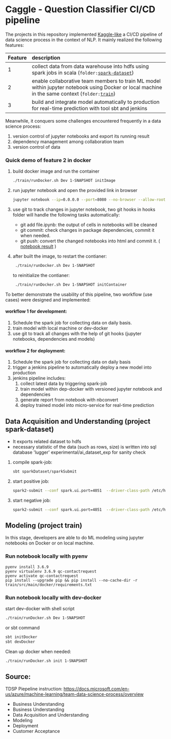 # Caggle - Question Classifier CI/CD pipeline 
The projects in this repository implemented [Kaggle-like](https://www.kaggle.com/)  a CI/CD pipeline of data science process in the context of NLP. It mainly realized the following features:

| Feature | description | 
| :--- |:-------------| 
| 1    | collect data from data warehouse into hdfs using spark jobs in scala (``folder:``[``spark-dataset``](../spark-dataset/src/main))| 
| 2    | enable collaborative team members to train ML model within jupyter notebook using Docker or local machine in the same context (``folder:``[``train``](../train)) |  
| 3    | build and integrate model automatically to production for real-time prediction with tool sbt and jenkins |  

Meanwhile, it conquers some challenges encountered frequently in a data science process:
1. version control of jupyter notebooks and export its running result
1. dependency management among collaboration team
1. version control of data

### Quick demo of feature 2 in docker
1. build docker image and run the container
    ```bash
    ./train/runDocker.sh Dev 1-SNAPSHOT initImage
    ```
1. run jupyter notebook and open the provided link in browser
    ```bash
    jupyter notebook --ip=0.0.0.0 --port=8080 --no-browser --allow-root
    ```
1. use git to track changes in jupyter notebook, two git hooks in hooks folder will handle the following tasks automatically:
    - git add file.ipynb: the output of cells in notebooks will be cleaned
    - git commit: check changes in package dependencies, commit it when needed.
    - git push: convert the changed notebooks into html and commit it. 
    ( [notebook result](https://htmlpreview.github.io/?https://github.com/liucaissr/demo_Caggle_html/blob/master/dummy_docker.html) )

1. after built the image, to restart the contianer:
   ```bash
    ./train/runDocker.sh Dev 1-SNAPSHOT
    ```
   to reinitialize the contianer:
   ```bash
    ./train/runDocker.sh Dev 1-SNAPSHOT initContainer
    ```

To better demonstrate the usability of this pipeline, two workflow (use cases) were designed and implemented:

#### workflow 1 for development:
1. Schedule the spark job for collecting data on daily basis.
1. train model with local machine or dev-docker
1. use git to track all changes with the help of git hooks (jupyter notebooks, dependencies and models)


#### workflow 2 for deployment:
1. Schedule the spark job for collecting data on daily basis
1. trigger a jenkins pipeline to automatically deploy a new model into production
1. jenkins pipeline includes: 
    1. collect latest data by triggering spark-job
    1. train model within dep-docker with versioned jupyter notebook and dependencies
    1. generate report from notebook with nbconvert
    1. deploy trained model into micro-service for real-time prediction
 
    
## Data Acquisition and Understanding (project spark-dataset)

- It exports related dataset to hdfs
- necessary statistic of the data (such as rows, size) is written into sql database 'lugger' experimental/ai_dataset_exp for sanity check

1. compile spark-job:
    ```bash
    sbt sparkDataset/sparkSubmit
    ```
1. start positive job: 
    ```bash
    spark2-submit --conf spark.ui.port=4051  --driver-class-path /etc/hadoop/conf --class jobs.Dwh2Positive spark-dataset-assembly-1-SNAPSHOT.jar
    ```
1. start negative job: 
    ```bash
    spark2-submit --conf spark.ui.port=4051  --driver-class-path /etc/hadoop/conf --class jobs.Dwh2Negative spark-dataset-assembly-1-SNAPSHOT.jar
    ```

## Modeling (project train)

In this stage, developers are able to do ML modeling using jupyter notebooks on Docker or on local machine.


### Run notebook locally with pyenv

```
pyenv install 3.6.9
pyenv virtualenv 3.6.9 qc-contactrequest
pyenv activate qc-contactrequest
pip install --upgrade pip && pip install --no-cache-dir -r train/src/main/docker/requirements.txt
```

### Run notebook locally with dev-docker

start dev-docker with shell script
```bash
./train/runDocker.sh Dev 1-SNAPSHOT
```
or sbt command 
```bash
sbt initDocker
sbt devDocker
```

Clean up docker when needed:
```bash
./train/runDocker.sh init 1-SNAPSHOT
```

## Source:
TDSP Piepeline instruction:
https://docs.microsoft.com/en-us/azure/machine-learning/team-data-science-process/overview
- Business Understanding
- Business Understanding
- Data Acquisition and Understanding
- Modeling
- Deployment
- Customer Acceptance    

